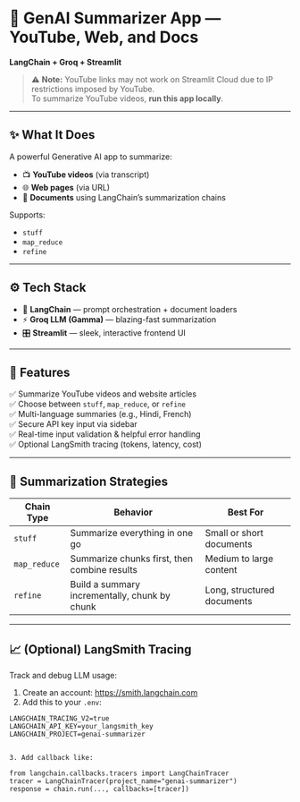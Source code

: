 # 🧠 GenAI Summarizer App — YouTube, Web, and Docs  
**LangChain + Groq + Streamlit**

> ⚠️ **Note:** YouTube links may not work on Streamlit Cloud due to IP restrictions imposed by YouTube.  
> To summarize YouTube videos, **run this app locally**.

---

## ✨ What It Does

A powerful Generative AI app to summarize:
- 📺 **YouTube videos** (via transcript)
- 🌐 **Web pages** (via URL)
- 📄 **Documents** using LangChain’s summarization chains

Supports:
- `stuff`
- `map_reduce`
- `refine`

---

## ⚙️ Tech Stack

- 🧠 **LangChain** — prompt orchestration + document loaders  
- ⚡ **Groq LLM (Gamma)** — blazing-fast summarization  
- 🎛 **Streamlit** — sleek, interactive frontend UI  

---

## 🚀 Features

✅ Summarize YouTube videos and website articles  
✅ Choose between `stuff`, `map_reduce`, or `refine`  
✅ Multi-language summaries (e.g., Hindi, French)  
✅ Secure API key input via sidebar  
✅ Real-time input validation & helpful error handling  
✅ Optional LangSmith tracing (tokens, latency, cost)

---

## 🧪 Summarization Strategies

| Chain Type    | Behavior                                       | Best For                            |
|---------------|------------------------------------------------|-------------------------------------|
| `stuff`       | Summarize everything in one go                 | Small or short documents            |
| `map_reduce`  | Summarize chunks first, then combine results   | Medium to large content             |
| `refine`      | Build a summary incrementally, chunk by chunk  | Long, structured documents          |

---

## 📈 (Optional) LangSmith Tracing

Track and debug LLM usage:

1. Create an account: https://smith.langchain.com  
2. Add this to your `.env`:

```env
LANGCHAIN_TRACING_V2=true  
LANGCHAIN_API_KEY=your_langsmith_key  
LANGCHAIN_PROJECT=genai-summarizer


3. Add callback like:
   
from langchain.callbacks.tracers import LangChainTracer
tracer = LangChainTracer(project_name="genai-summarizer")
response = chain.run(..., callbacks=[tracer])




